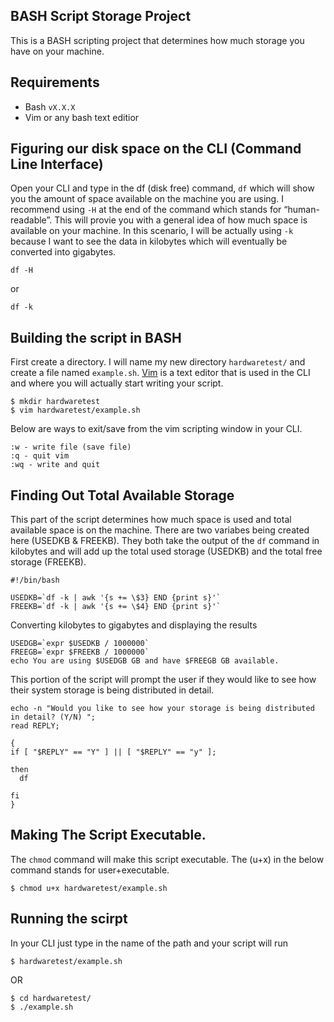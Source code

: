 ## BASH Script Storage Project

This is a BASH scripting project that determines how much storage you have on your machine. 

## Requirements
* Bash `vX.X.X`
* Vim or any bash text editior

## Figuring our disk space on the CLI (Command Line Interface)

Open your CLI and type in the df (disk free) command, `df` which will show you the amount of space available on the machine you are using. I recommend using `-H` at the end of the command which stands for “human-readable”. This will provie you with a general idea of how much space is available on your machine. In this scenario, I will be actually using `-k` because I want to see the data in kilobytes which will eventually be converted into gigabytes.

```
df -H
```
or
```
df -k
```
## Building the script in BASH

First create a directory. I will name my new directory `hardwaretest/` and create a file named `example.sh`. [Vim](https://www.vim.org/) is a text editor that is used in the CLI and where you will actually start writing your script. 

```
$ mkdir hardwaretest
$ vim hardwaretest/example.sh
```
      
Below are ways to exit/save from the vim scripting window in your CLI.

```
:w - write file (save file)
:q - quit vim
:wq - write and quit
```

## Finding Out Total Available Storage

This part of the script determines how much space is used and total available space is on the machine. There are two variabes being created here (USEDKB & FREEKB). They both take the output of the `df` command in kilobytes and will add up the total used storage (USEDKB) and the total free storage (FREEKB).   

```
#!/bin/bash

USEDKB=`df -k | awk '{s += \$3} END {print s}'`
FREEKB=`df -k | awk '{s += \$4} END {print s}'`
```

Converting kilobytes to gigabytes and displaying the results

```
USEDGB=`expr $USEDKB / 1000000`
FREEGB=`expr $FREEKB / 1000000`
echo You are using $USEDGB GB and have $FREEGB GB available.
```

This portion of the script will prompt the user if they would like to see how their system storage is being distributed in detail. 

```
echo -n "Would you like to see how your storage is being distributed in detail? (Y/N) ";
read REPLY;

{
if [ "$REPLY" == "Y" ] || [ "$REPLY" == "y" ];

then
  df
  
fi
}
```
## Making The Script Executable. 

The `chmod` command will make this script executable. The (u+x) in the below command stands for user+executable.

```
$ chmod u+x hardwaretest/example.sh
```
## Running the scirpt

In your CLI just type in the name of the path and your script will run

```
$ hardwaretest/example.sh
```
OR

```
$ cd hardwaretest/
$ ./example.sh
```


  

